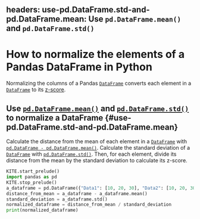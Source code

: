 
headers:
    use-pd.DataFrame.std-and-pd.DataFrame.mean: Use `pd.DataFrame.mean()` and `pd.DataFrame.std()`
---
# How to normalize the elements of a Pandas DataFrame in Python
Normalizing the columns of a Pandas [`DataFrame`](kite-sym:pandas.DataFrame) converts each element in a [`DataFrame`](kite-sym:pandas.DataFrame) to its [z-score](https://www.statisticshowto.datasciencecentral.com/probability-and-statistics/z-score/).

## Use [`pd.DataFrame.mean()`](kite-sym:pandas.DataFrame.mean) and [`pd.DataFrame.std()`](kite-sym:pandas.DataFrame.std) to normalize a DataFrame {#use-pd.DataFrame.std-and-pd.DataFrame.mean}
Calculate the distance from the mean of each element in a [`DataFrame`](kite-sym:pandas.DataFrame) with [`pd.DataFrame - pd.DataFrame.mean()`](kite-sym:pandas.DataFrame.mean). Calculate the standard deviation of a [`DataFrame`](kite-sym:pandas.DataFrame) with [`pd.DataFrame.std()`](kite-sym:pandas.DataFrame.std). Then, for each element, divide its distance from the mean by the standard deviation to calculate its z-score.
```python
KITE.start_prelude()
import pandas as pd
KITE.stop_prelude()
a_dataframe = pd.DataFrame({"Data1": [10, 20, 30], "Data2": [10, 20, 30]})
distance_from_mean = a_dataframe - a_dataframe.mean()
standard_deviation = a_dataframe.std()
normalized_dataframe = distance_from_mean / standard_deviation
print(normalized_dataframe)
